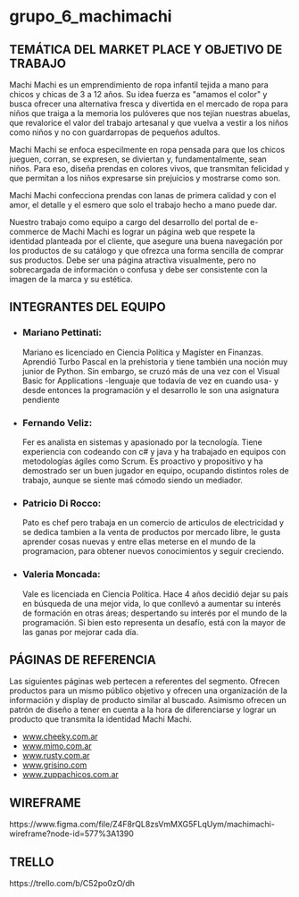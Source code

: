 
<h1> grupo_6_machimachi

<h2>TEMÁTICA DEL MARKET PLACE Y OBJETIVO DE TRABAJO</h2>

<p>    Machi Machi es un emprendimiento de ropa infantil tejida a mano para chicos y chicas de 3 a 12 años. Su idea fuerza es "amamos el color" y busca ofrecer una alternativa fresca y divertida en el mercado de ropa para niños que traiga a la memoria los pulóveres que nos tejían nuestras abuelas, que revalorice el valor del trabajo artesanal y que vuelva a vestir a los niños como niños y no con guardarropas de pequeños adultos.
<p>    Machi Machi se enfoca especilmente en ropa pensada para que los chicos jueguen, corran, se expresen, se diviertan y, fundamentalmente, sean niños. Para eso, diseña prendas en colores vivos, que transmitan felicidad y que permitan a los niños expresarse sin prejuicios y mostrarse como son. 
<p>    Machi Machi confecciona prendas con lanas de primera calidad y con el amor, el detalle y el esmero que solo el trabajo hecho a mano puede dar. </p>

<p>    Nuestro trabajo como equipo a cargo del desarrollo del portal de e-commerce de Machi Machi es lograr un página web que respete la identidad planteada por el cliente, que asegure una buena navegación por los productos de su catálogo y que ofrezca una forma sencilla de comprar sus productos. Debe ser una página atractiva visualmente, pero no sobrecargada de información o confusa y debe ser consistente con la imagen de la marca y su estética.</p>


<h2>INTEGRANTES DEL EQUIPO</h2>

<ul>
    <li><h3>Mariano Pettinati:</h3> <p>Mariano es licenciado en Ciencia Política y Magíster en Finanzas. Aprendió Turbo Pascal en la prehistoria y tiene también una noción muy junior de Python. Sin embargo, se cruzó más de una vez con el Visual Basic for Applications -lenguaje que todavía de vez en cuando usa- y desde entonces la programación y el desarrollo le son una asignatura pendiente </p></li>
    <li><h3>Fernando Veliz:</h3> <p>Fer es analista en sistemas y apasionado por la tecnología. Tiene experiencia con codeando con c# y java y ha trabajado en equipos con metodologías ágiles como Scrum. Es proactivo y propositivo y ha demostrado ser un buen jugador en equipo, ocupando distintos roles de trabajo, aunque se siente maś cómodo siendo un mediador.</p>  </li>
    <li><h3>Patricio Di Rocco:</h3> <p>Pato es chef pero trabaja en un comercio de articulos de electricidad y se dedica tambien a la venta de productos por mercado libre, le gusta aprender cosas nuevas y entre ellas meterse en el mundo de la programacion, para obtener nuevos conocimientos y seguir creciendo. </p></li>
    <li><h3>Valeria Moncada:</h3> <p>Vale es licenciada en Ciencia Política. Hace 4 años decidió dejar su país en búsqueda de una mejor vida, lo que conllevó a aumentar su interés de formación en otras áreas; despertando su interés  por el mundo de la programación. Si bien esto representa un desafío, está con la mayor de las ganas por mejorar cada día.</p></li>
 </ul>

<h2>PÁGINAS DE REFERENCIA</h2>
    Las siguientes páginas web pertecen a referentes del segmento. Ofrecen productos para un mismo público objetivo y ofrecen una organización de la información y display de producto similar al buscado. Asimismo ofrecen un patrón de diseño a tener en cuenta a la hora de diferenciarse y lograr un producto que transmita la identidad Machi Machi. 

<ul>
   <li> <a href="https://www.cheeky.com.ar" target='_blank'> www.cheeky.com.ar</a> </li>
   <li> <a href="https://www.mimo.com.ar" target='_blank'> www.mimo.com.ar</a> </li>
   <li> <a href="https://www.rusty.com.ar" target='_blank'> www.rusty.com.ar</a> </li>
   <li> <a href="https://www.grisino.com" target='_blank'> www.grisino.com</a> </li>
   <li> <a href="https://www.zuppachicos.com.ar" target='_blank'> www.zuppachicos.com.ar</a> </li>
</ul>

<h2>WIREFRAME</h2>
    https://www.figma.com/file/Z4F8rQL8zsVmMXG5FLqUym/machimachi-wireframe?node-id=577%3A1390


<h2>TRELLO</h2>
    https://trello.com/b/C52po0zO/dh
